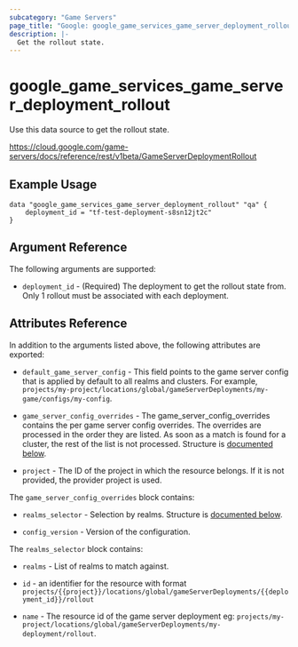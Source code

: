 ```yaml
---
subcategory: "Game Servers"
page_title: "Google: google_game_services_game_server_deployment_rollout"
description: |-
  Get the rollout state.
---
```


# google\_game\_services\_game\_server\_deployment\_rollout

Use this data source to get the rollout state. 

https://cloud.google.com/game-servers/docs/reference/rest/v1beta/GameServerDeploymentRollout

## Example Usage 


```hcl
data "google_game_services_game_server_deployment_rollout" "qa" {
    deployment_id = "tf-test-deployment-s8sn12jt2c"
}
```

## Argument Reference

The following arguments are supported:


* `deployment_id` - (Required)
  The deployment to get the rollout state from. Only 1 rollout must be associated with each deployment.


## Attributes Reference

In addition to the arguments listed above, the following attributes are exported:

* `default_game_server_config` -
  This field points to the game server config that is
  applied by default to all realms and clusters. For example,
  `projects/my-project/locations/global/gameServerDeployments/my-game/configs/my-config`.


* `game_server_config_overrides` -
  The game_server_config_overrides contains the per game server config
  overrides. The overrides are processed in the order they are listed. As
  soon as a match is found for a cluster, the rest of the list is not
  processed.  Structure is [documented below](#nested_game_server_config_overrides).

* `project` - The ID of the project in which the resource belongs.
    If it is not provided, the provider project is used.


<a name="nested_game_server_config_overrides"></a>The `game_server_config_overrides` block contains:

* `realms_selector` -
  Selection by realms.  Structure is [documented below](#nested_realms_selector).

* `config_version` -
  Version of the configuration.

<a name="nested_realms_selector"></a>The `realms_selector` block contains:

* `realms` -
  List of realms to match against.

* `id` - an identifier for the resource with format `projects/{{project}}/locations/global/gameServerDeployments/{{deployment_id}}/rollout`

* `name` -
  The resource id of the game server deployment
  eg: `projects/my-project/locations/global/gameServerDeployments/my-deployment/rollout`.
